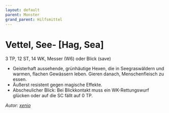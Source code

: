 ```yaml
---
layout: default
parent: Monster
grand_parent: Hilfsmittel
---
```


# Vettel, See- [Hag, Sea]
3 TP, 12 ST, 14 WK, Messer (W6) oder Blick (save)
- Geisterhaft aussehende, grünhäutige Hexen, die in Seegraswäldern und warmen, flachen Gewässern leben. Gieren danach, Menschenfleisch zu essen.
- Äußerst resistent gegen magische Effekte.
- Abscheulicher Blick: Bei Blickkontakt muss ein WK-Rettungswurf glücken oder auf die SC fällt auf 0 TP.

*Autor: [xenio](https://xenioinabottle.blogspot.com)*
